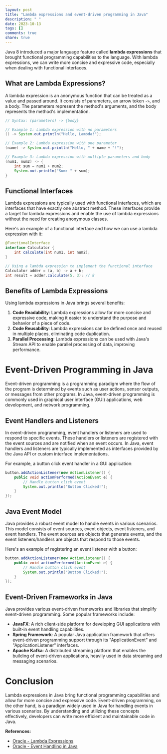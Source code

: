 ```yaml
---
layout: post
title: "Lambda expressions and event-driven programming in Java"
description: " "
date: 2023-10-13
tags: []
comments: true
share: true
---
```


Java 8 introduced a major language feature called **lambda expressions** that brought functional programming capabilities to the language. With lambda expressions, we can write more concise and expressive code, especially when dealing with functional interfaces.

## What are Lambda Expressions?

A lambda expression is an anonymous function that can be treated as a value and passed around. It consists of parameters, an arrow token `->`, and a body. The parameters represent the method's arguments, and the body represents the method's implementation.

```java
// Syntax: (parameters) -> {body}

// Example 1: Lambda expression with no parameters
() -> System.out.println("Hello, Lambda!");

// Example 2: Lambda expression with one parameter
(name) -> System.out.println("Hello, " + name + "!");

// Example 3: Lambda expression with multiple parameters and body
(num1, num2) -> {
    int sum = num1 + num2;
    System.out.println("Sum: " + sum);
}
```

## Functional Interfaces

Lambda expressions are typically used with functional interfaces, which are interfaces that have exactly one abstract method. These interfaces provide a target for lambda expressions and enable the use of lambda expressions without the need for creating anonymous classes.

Here's an example of a functional interface and how we can use a lambda expression with it:

```java
@FunctionalInterface
interface Calculator {
    int calculate(int num1, int num2);
}

// Using a lambda expression to implement the functional interface
Calculator adder = (a, b) -> a + b;
int result = adder.calculate(5, 3); // 8
```

## Benefits of Lambda Expressions

Using lambda expressions in Java brings several benefits:

1. **Code Readability**: Lambda expressions allow for more concise and expressive code, making it easier to understand the purpose and behavior of a piece of code.
2. **Code Reusability**: Lambda expressions can be defined once and reused in multiple places, eliminating code duplication.
3. **Parallel Processing**: Lambda expressions can be used with Java's Stream API to enable parallel processing of data, improving performance.

# Event-Driven Programming in Java

Event-driven programming is a programming paradigm where the flow of the program is determined by events such as user actions, sensor outputs, or messages from other programs. In Java, event-driven programming is commonly used in graphical user interface (GUI) applications, web development, and network programming.

## Event Handlers and Listeners

In event-driven programming, event handlers or listeners are used to respond to specific events. These handlers or listeners are registered with the event sources and are notified when an event occurs. In Java, event handlers and listeners are typically implemented as interfaces provided by the Java API or custom interface implementations.

For example, a button click event handler in a GUI application:

```java
button.addActionListener(new ActionListener() {
    public void actionPerformed(ActionEvent e) {
        // Handle button click event
        System.out.println("Button Clicked!");
    }
});
```

## Java Event Model

Java provides a robust event model to handle events in various scenarios. This model consists of event sources, event objects, event listeners, and event handlers. The event sources are objects that generate events, and the event listeners/handlers are objects that respond to those events.

Here's an example of registering an event listener with a button:

```java
button.addActionListener(new ActionListener() {
    public void actionPerformed(ActionEvent e) {
        // Handle button click event
        System.out.println("Button Clicked!");
    }
});
```

## Event-Driven Frameworks in Java

Java provides various event-driven frameworks and libraries that simplify event-driven programming. Some popular frameworks include:

- **JavaFX**: A rich client-side platform for developing GUI applications with built-in event handling capabilities.
- **Spring Framework**: A popular Java application framework that offers event-driven programming support through its "ApplicationEvent" and "ApplicationListener" interfaces.
- **Apache Kafka**: A distributed streaming platform that enables the building of event-driven applications, heavily used in data streaming and messaging scenarios.

# Conclusion

Lambda expressions in Java bring functional programming capabilities and allow for more concise and expressive code. Event-driven programming, on the other hand, is a paradigm widely used in Java for handling events in various scenarios. By understanding and utilizing these concepts effectively, developers can write more efficient and maintainable code in Java.

**References:**

- [Oracle - Lambda Expressions](https://docs.oracle.com/javase/tutorial/java/javaOO/lambdaexpressions.html)
- [Oracle - Event Handling in Java](https://docs.oracle.com/javase/tutorial/uiswing/events/intro.html)